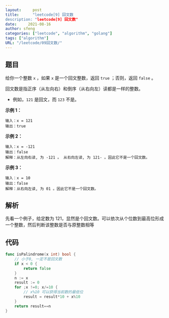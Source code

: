 ```yaml
---
layout:     post
title:      "leetcode[9] 回文数
description: "leetcode[9] 回文数"
date:     2021-08-16
author: sfeng
categories: ["leetcode", "algorithm", "golang"]
tags: ["algorithm"]
URL: "/leetcode/09回文数/"
---
```


## 题目

给你一个整数 `x` ，如果 `x` 是一个回文整数，返回 `true` ；否则，返回 `false` 。

回文数是指正序（从左向右）和倒序（从右向左）读都是一样的整数。

- 例如，`121` 是回文，而 `123` 不是。

**示例 1：**

```
输入：x = 121
输出：true

```

**示例 2：**

```
输入：x = -121
输出：false
解释：从左向右读, 为 -121 。 从右向左读, 为 121- 。因此它不是一个回文数。

```

**示例 3：**

```
输入：x = 10
输出：false
解释：从右向左读, 为 01 。因此它不是一个回文数。
```

## 解析

先看一个例子，给定数为 121，显然是个回文数。可以依次从个位数到最高位形成一个整数，然后判断该整数是否与原整数相等

## 代码

```go
func isPalindrome(x int) bool {
	// 小于0, 一定不是回文数
	if x < 0 {
		return false
	}
	n := x
	result := 0
	for ;x !=0; x/=10 {
		// x%10 可以获得当前数的最低位
		result = result*10 + x%10
	}
	return result==n
}
```